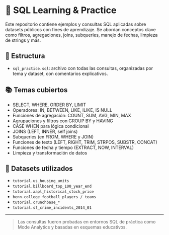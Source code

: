 # 🧠 SQL Learning & Practice

Este repositorio contiene ejemplos y consultas SQL aplicadas sobre datasets públicos con fines de aprendizaje. Se abordan conceptos clave como filtros, agregaciones, joins, subqueries, manejo de fechas, limpieza de strings y más.

## 📂 Estructura

- `sql_practice.sql`: archivo con todas las consultas, organizadas por tema y dataset, con comentarios explicativos.

## 📚 Temas cubiertos

- SELECT, WHERE, ORDER BY, LIMIT
- Operadores: IN, BETWEEN, LIKE, ILIKE, IS NULL
- Funciones de agregación: COUNT, SUM, AVG, MIN, MAX
- Agrupaciones y filtros con GROUP BY y HAVING
- CASE WHEN para lógica condicional
- JOINS (LEFT, INNER, self joins)
- Subqueries (en FROM, WHERE y JOIN)
- Funciones de texto (LEFT, RIGHT, TRIM, STRPOS, SUBSTR, CONCAT)
- Funciones de fecha y tiempo (EXTRACT, NOW, INTERVAL)
- Limpieza y transformación de datos

## 🧪 Datasets utilizados

- `tutorial.us_housing_units`
- `tutorial.billboard_top_100_year_end`
- `tutorial.aapl_historical_stock_price`
- `benn.college_football_players / teams`
- `tutorial.crunchbase_*`
- `tutorial.sf_crime_incidents_2014_01`

---

> Las consultas fueron probadas en entornos SQL de práctica como Mode Analytics y basadas en esquemas educativos.
